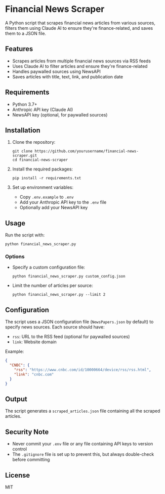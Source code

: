 # Financial News Scraper

A Python script that scrapes financial news articles from various sources, filters them using Claude AI to ensure they're finance-related, and saves them to a JSON file.

## Features

- Scrapes articles from multiple financial news sources via RSS feeds
- Uses Claude AI to filter articles and ensure they're finance-related
- Handles paywalled sources using NewsAPI
- Saves articles with title, text, link, and publication date

## Requirements

- Python 3.7+
- Anthropic API key (Claude AI)
- NewsAPI key (optional, for paywalled sources)

## Installation

1. Clone the repository:
   ```
   git clone https://github.com/yourusername/financial-news-scraper.git
   cd financial-news-scraper
   ```

2. Install the required packages:
   ```
   pip install -r requirements.txt
   ```

3. Set up environment variables:
   - Copy `.env.example` to `.env`
   - Add your Anthropic API key to the `.env` file
   - Optionally add your NewsAPI key

## Usage

Run the script with:

```
python financial_news_scraper.py
```

### Options

- Specify a custom configuration file:
  ```
  python financial_news_scraper.py custom_config.json
  ```

- Limit the number of articles per source:
  ```
  python financial_news_scraper.py --limit 2
  ```

## Configuration

The script uses a JSON configuration file (`NewsPapers.json` by default) to specify news sources. Each source should have:

- `rss`: URL to the RSS feed (optional for paywalled sources)
- `link`: Website domain

Example:
```json
{
  "CNBC": {
    "rss": "https://www.cnbc.com/id/10000664/device/rss/rss.html",
    "link": "cnbc.com"
  }
}
```

## Output

The script generates a `scraped_articles.json` file containing all the scraped articles.

## Security Note

- Never commit your `.env` file or any file containing API keys to version control
- The `.gitignore` file is set up to prevent this, but always double-check before committing

## License

MIT

